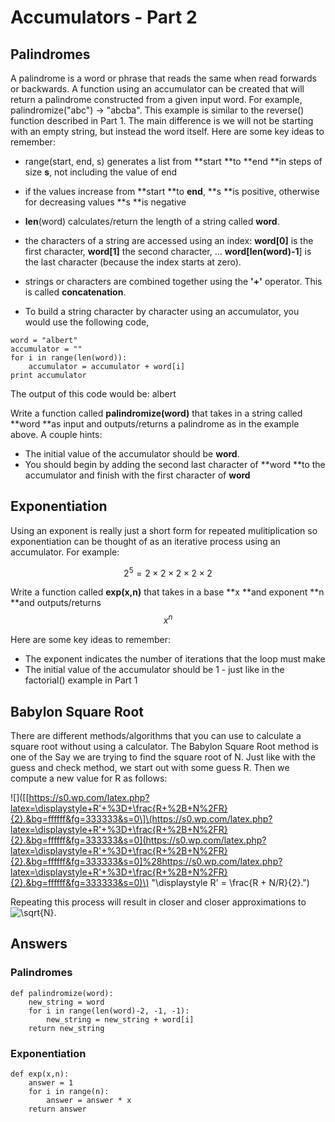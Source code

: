 # Accumulators - Part 2

## Palindromes

A palindrome is a word or phrase that reads the same when read forwards or backwards.  A function using an accumulator can be created that will return a palindrome constructed from a given input word.  For example, palindromize\("abc"\) -&gt; "abcba".  This example is similar to the reverse\(\) function described in Part 1.  The main difference is we will not be starting with an empty string, but instead the word itself.  Here are some key ideas to remember:

* range\(start, end, s\) generates a list from **start **to **end **in steps of size **s**, not including the value of end

* if the values increase from **start **to **end**, **s **is positive, otherwise for decreasing values **s **is negative

* **len**\(word\) calculates/return the length of a string called **word**.

* the characters of a string are accessed using an index:  **word\[0\]** is the first character, **word\[1\]** the second character, ... **word\[len\(word\)-1**\] is the last character  \(because the index starts at zero\).

* strings or characters are combined together using the **'+'** operator.  This is called **concatenation**.

* To build a string character by character using an accumulator, you would use the following code,

```
word = "albert"
accumulator = ""
for i in range(len(word)):
    accumulator = accumulator + word[i]
print accumulator
```

The output of this code would be:   albert

Write a function called **palindromize\(word\)** that takes in a string called **word **as input and outputs/returns a palindrome as in the example above.  A couple hints:

* The initial value of the accumulator should be **word**.
* You should begin by adding the second last character of **word **to the accumulator and finish with the first character of **word**

## Exponentiation

Using an exponent is really just a short form for repeated mulitiplication so exponentiation can be thought of as an iterative process using an accumulator.  For example:

$$ 2^5 = 2 \times 2 \times 2 \times 2 \times 2$$

Write a function called **exp\(x,n\)** that takes in a base **x **and exponent **n **and outputs/returns $$ x^n $$

Here are some key ideas to remember:

* The exponent indicates the number of iterations that the loop must make
* The initial value of the accumulator should be 1 - just like in the factorial\(\) example in Part 1

## Babylon Square Root

There are different methods/algorithms that you can use to calculate a square root without using a calculator.  The Babylon Square Root method is one of the Say we are trying to find the square root of N. Just like with the guess and check method, we start out with some guess R. Then we compute a new value for R as follows:

!\[\]\(\[[https://s0.wp.com/latex.php?latex=\displaystyle+R'+%3D+\frac{R+%2B+N%2FR}{2}.&bg=ffffff&fg=333333&s=0\]\(https://s0.wp.com/latex.php?latex=\displaystyle+R'+%3D+\frac{R+%2B+N%2FR}{2}.&bg=ffffff&fg=333333&s=0](https://s0.wp.com/latex.php?latex=\displaystyle+R'+%3D+\frac{R+%2B+N%2FR}{2}.&bg=ffffff&fg=333333&s=0]%28https://s0.wp.com/latex.php?latex=\displaystyle+R'+%3D+\frac{R+%2B+N%2FR}{2}.&bg=ffffff&fg=333333&s=0)\) "\displaystyle R' = \frac{R + N/R}{2}."\)

Repeating this process will result in closer and closer approximations to ![](https://s0.wp.com/latex.php?latex=\sqrt{N}&bg=ffffff&fg=333333&s=0 "\sqrt{N}").

## Answers

### Palindromes

```
def palindromize(word):
    new_string = word
    for i in range(len(word)-2, -1, -1):
        new_string = new_string + word[i]
    return new_string
```

### Exponentiation

```
def exp(x,n):
    answer = 1
    for i in range(n):
        answer = answer * x
    return answer
```



